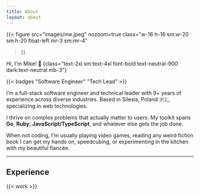 ```yaml
---
title: About
layout: about
---
```


{{< figure
  src="images/me.jpeg"
  nozoom=true
  class="w-16 h-16 sm:w-20 sm:h-20 float-left mr-3 sm:mr-4"
>}}

Hi, I'm Mike! 👋
{class="text-2xl sm:text-4xl font-bold text-neutral-900 dark:text-neutral mb-3"}

{{< badges "Software Engineer" "Tech Lead" >}}

I’m a full-stack software engineer and technical leader with 9+ years of experience
across diverse industries.
Based in Silesia, Poland 🇵🇱, specializing in web technologies.

I thrive on complex problems that actually matter to users.
My toolkit spans **Go**, **Ruby**, **JavaScript/TypeScript**, and whatever else
gets the job done.

When not coding, I'm usually playing video games, reading any weird fiction book
I can get my hands on, speedcubing, or experimenting in the kitchen with my
beautiful fiancée.

---

## Experience

{{< work >}}
